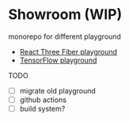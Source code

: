# Showroom (WIP)

monorepo for different playground

- [React Three Fiber playground](https://jyunhanlin.github.io/showroom/r3f-playground/)
- [TensorFlow playground](https://jyunhanlin.github.io/showroom/tf-playground/)

TODO

- [ ] migrate old playground
- [ ] github actions
- [ ] build system?

